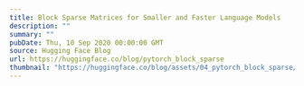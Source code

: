 ```yaml
---
title: Block Sparse Matrices for Smaller and Faster Language Models
description: ""
summary: ""
pubDate: Thu, 10 Sep 2020 00:00:00 GMT
source: Hugging Face Blog
url: https://huggingface.co/blog/pytorch_block_sparse
thumbnail: "https://huggingface.co/blog/assets/04_pytorch_block_sparse/thumbnail.png"
---
```


